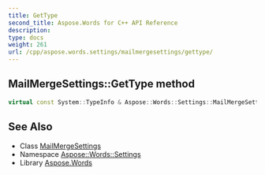 ```yaml
---
title: GetType
second_title: Aspose.Words for C++ API Reference
description: 
type: docs
weight: 261
url: /cpp/aspose.words.settings/mailmergesettings/gettype/
---
```

## MailMergeSettings::GetType method




```cpp
virtual const System::TypeInfo & Aspose::Words::Settings::MailMergeSettings::GetType() const override
```

## See Also

* Class [MailMergeSettings](../)
* Namespace [Aspose::Words::Settings](../../)
* Library [Aspose.Words](../../../)

